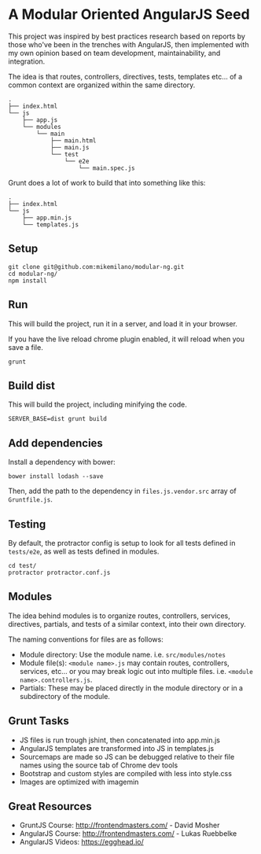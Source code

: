 A Modular Oriented AngularJS Seed
=================================

This project was inspired by best practices research based on reports
by those who've been in the trenches with AngularJS, then implemented
with my own opinion based on team development, maintainability, and integration.

The idea is that routes, controllers, directives, tests, templates etc... of a
common context are organized within the same directory.

```
.
├── index.html
└── js
    ├── app.js
    └── modules
        └── main
            ├── main.html
            ├── main.js
            └── test
                └── e2e
                    └── main.spec.js
```

Grunt does a lot of work to build that into something like this:
```
.
├── index.html
└── js
    ├── app.min.js
    └── templates.js
```


## Setup
```
git clone git@github.com:mikemilano/modular-ng.git
cd modular-ng/
npm install
```

## Run
This will build the project, run it in a server, and load it in your browser.

If you have the live reload chrome plugin enabled, it will reload when you save a file.
```
grunt
```

## Build dist
This will build the project, including minifying the code.
```
SERVER_BASE=dist grunt build
```

## Add dependencies
Install a dependency with bower:
```
bower install lodash --save
```
Then, add the path to the dependency in `files.js.vendor.src` array of `Gruntfile.js`.

## Testing
By default, the protractor config is setup to look for all tests defined in `tests/e2e`,
as well as tests defined in modules.
```
cd test/
protractor protractor.conf.js
```

## Modules

The idea behind modules is to organize routes, controllers,
services, directives, partials, and tests of a similar context, into
their own directory.

The naming conventions for files are as follows:

- Module directory: Use the module name. i.e. `src/modules/notes`
- Module file(s): `<module name>.js` may contain routes, controllers, services,
etc... or you may break logic out into multiple files. i.e. `<module name>.controllers.js`.
- Partials: These may be placed directly in the module directory or in a
subdirectory of the module.

## Grunt Tasks
- JS files is run trough jshint, then concatenated into app.min.js
- AngularJS templates are transformed into JS in templates.js
- Sourcemaps are made so JS can be debugged relative to their file names using the source tab of Chrome dev tools
- Bootstrap and custom styles are compiled with less into style.css
- Images are optimized with imagemin

## Great Resources
- GruntJS Course: http://frontendmasters.com/ - David Mosher
- AngularJS Course: http://frontendmasters.com/ - Lukas Ruebbelke
- AngularJS Videos: https://egghead.io/
